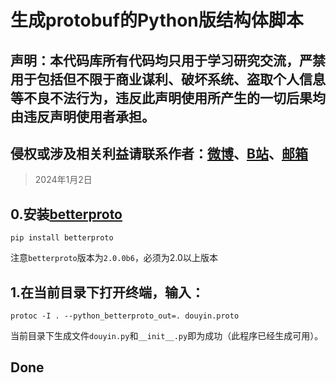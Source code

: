 
# 生成protobuf的Python版结构体脚本
## 声明：本代码库所有代码均只用于学习研究交流，严禁用于包括但不限于商业谋利、破坏系统、盗取个人信息等不良不法行为，违反此声明使用所产生的一切后果均由违反声明使用者承担。
## 侵权或涉及相关利益请联系作者：[微博](https://weibo.com/u/7751075499)、[B站](https://space.bilibili.com/4690313)、[邮箱](mailto:kukushka@126.com)
> 2024年1月2日

## 0.安装[betterproto](https://github.com/danielgtaylor/python-betterproto)
```shell
pip install betterproto
```
注意`betterproto`版本为`2.0.0b6`，必须为2.0以上版本
## 1.在当前目录下打开终端，输入：
```shell
protoc -I . --python_betterproto_out=. douyin.proto
```
当前目录下生成文件`douyin.py`和`__init__.py`即为成功（此程序已经生成可用）。

## Done